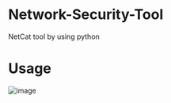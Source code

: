 # Network-Security-Tool
NetCat tool by using python 
# Usage

![image](https://github.com/A1iw4r3/Network-Security-Tool/assets/124252109/87feec23-dc3b-4393-bd0d-f5fb21c694ed)
